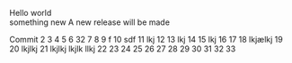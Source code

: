 Hello world  
something new
A new release will be made

Commit
2
3
4
5
6 32
7
8
9 f
10 sdf
11 lkj
12
13 lkj
14
15 lkj
16
17
18 lkjælkj
19
20 lkjlkj 
21  lkjlkj
 lkjlk llkj
22
23
24
25
26
27
28
29
30
31
32
33
